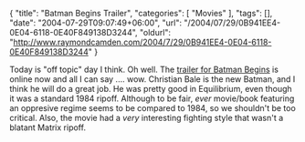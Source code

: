 {
	"title": "Batman Begins Trailer",
	"categories": [
		"Movies"
	],
	"tags": [],
	"date": "2004-07-29T09:07:49+06:00",
	"url": "/2004/07/29/0B941EE4-0E04-6118-0E40F849138D3244",
	"oldurl": "http://www.raymondcamden.com/2004/7/29/0B941EE4-0E04-6118-0E40F849138D3244"
}

Today is "off topic" day I think. Oh well. The <a href="http://batmanbegins.warnerbros.com/">trailer for Batman Begins</a> is online now and all I can say .... wow. Christian Bale is the new Batman, and I think he will do a great job. He was pretty good in Equilibrium, even though it was a standard 1984 ripoff. Although to be fair, <i>ever</i> movie/book featuring an oppresive regime seems to be compared to 1984, so we shouldn't be too critical. Also, the movie had a <i>very</i> interesting fighting style that wasn't a blatant Matrix ripoff.